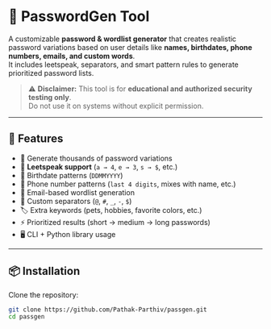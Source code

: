 # 🔑 PasswordGen Tool

A customizable **password & wordlist generator** that creates realistic password variations based on user details like **names, birthdates, phone numbers, emails, and custom words**.  
It includes leetspeak, separators, and smart pattern rules to generate prioritized password lists.

> ⚠️ **Disclaimer:** This tool is for **educational and authorized security testing only**.  
> Do not use it on systems without explicit permission.

---

## 🚀 Features
- 🔄 Generate thousands of password variations
- 🔡 **Leetspeak support** (`a → 4`, `e → 3`, `s → $`, etc.)
- 📅 Birthdate patterns (`DDMMYYYY`)
- 📱 Phone number patterns (`last 4 digits`, mixes with name, etc.)
- 📧 Email-based wordlist generation
- 🧩 Custom separators (`@`, `#`, `_`, `-`, `$`)
- 🏷️ Extra keywords (pets, hobbies, favorite colors, etc.)
- ⚡ Prioritized results (short → medium → long passwords)
- 🖥️ CLI + Python library usage

---

## 📦 Installation

Clone the repository:
```bash
git clone https://github.com/Pathak-Parthiv/passgen.git
cd passgen
